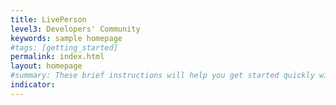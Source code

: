 ```yaml
---
title: LivePerson
level3: Developers' Community
keywords: sample homepage
#tags: [getting_started]
permalink: index.html
layout: homepage
#summary: These brief instructions will help you get started quickly with the theme. The other topics in this help provide additional information and detail about working with other aspects of this theme and Jekyll.
indicator:
---
```

